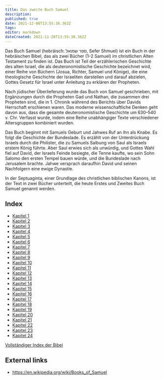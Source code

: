 ```yaml
---
title: Das zweite Buch Samuel
description: 
published: true
date: 2021-12-08T13:55:38.362Z
tags: 
editor: markdown
dateCreated: 2021-11-28T13:55:38.362Z
---
```


Das Buch Samuel (hebräisch: ספר שמואל, Sefer Shmuel) ist ein Buch in der hebräischen Bibel, das als zwei Bücher (1–2 Samuel) im christlichen Alten Testament zu finden ist. Das Buch ist Teil der erzählerischen Geschichte des alten Israel, die als deuteronomistische Geschichte bezeichnet wird, einer Reihe von Büchern (Josua, Richter, Samuel und Könige), die eine theologische Geschichte der Israeliten darstellen und darauf abzielen, Gottes Gesetz für Israel unter Anleitung zu erklären der Propheten.

Nach jüdischer Überlieferung wurde das Buch von Samuel geschrieben, mit Ergänzungen durch die Propheten Gad und Nathan, die zusammen drei Propheten sind, die in 1. Chronik während des Berichts über Davids Herrschaft erschienen waren. Das moderne wissenschaftliche Denken geht davon aus, dass die gesamte deuteronomistische Geschichte um 630–540 v. Chr. Verfasst wurde, indem eine Reihe unabhängiger Texte verschiedener Altersgruppen kombiniert wurden.

Das Buch beginnt mit Samuels Geburt und Jahwes Ruf an ihn als Knabe. Es folgt die Geschichte der Bundeslade. Es erzählt von der Unterdrückung Israels durch die Philister, die zu Samuels Salbung von Saul als Israels erstem König führte. Aber Saul erwies sich als unwürdig, und Gottes Wahl fiel auf David, der Israels Feinde besiegte, die Tenne kaufte, wo sein Sohn Salomo den ersten Tempel bauen würde, und die Bundeslade nach Jerusalem brachte. Jahwe versprach daraufhin David und seinen Nachfolgern eine ewige Dynastie. 

In der Septuaginta, einer Grundlage des christlichen biblischen Kanons, ist der Text in zwei Bücher unterteilt, die heute Erstes und Zweites Buch Samuel genannt werden. 

## Index

- [Kapitel 1](/de/Bible/2_Samuel/1)
- [Kapitel 2](/de/Bible/2_Samuel/2)
- [Kapitel 3](/de/Bible/2_Samuel/3)
- [Kapitel 4](/de/Bible/2_Samuel/4)
- [Kapitel 5](/de/Bible/2_Samuel/5)
- [Kapitel 6](/de/Bible/2_Samuel/6)
- [Kapitel 7](/de/Bible/2_Samuel/7)
- [Kapitel 8](/de/Bible/2_Samuel/8)
- [Kapitel 9](/de/Bible/2_Samuel/9)
- [Kapitel 10](/de/Bible/2_Samuel/10)
- [Kapitel 11](/de/Bible/2_Samuel/11)
- [Kapitel 12](/de/Bible/2_Samuel/12)
- [Kapitel 13](/de/Bible/2_Samuel/13)
- [Kapitel 14](/de/Bible/2_Samuel/14)
- [Kapitel 15](/de/Bible/2_Samuel/15)
- [Kapitel 16](/de/Bible/2_Samuel/16)
- [Kapitel 17](/de/Bible/2_Samuel/17)
- [Kapitel 18](/de/Bible/2_Samuel/18)
- [Kapitel 19](/de/Bible/2_Samuel/19)
- [Kapitel 20](/de/Bible/2_Samuel/20)
- [Kapitel 21](/de/Bible/2_Samuel/21)
- [Kapitel 22](/de/Bible/2_Samuel/22)
- [Kapitel 23](/de/Bible/2_Samuel/23)
- [Kapitel 24](/de/Bible/2_Samuel/24)


[Vollständiger Index der Bibel](/de/index/bible)


## External links

- https://en.wikipedia.org/wiki/Books_of_Samuel